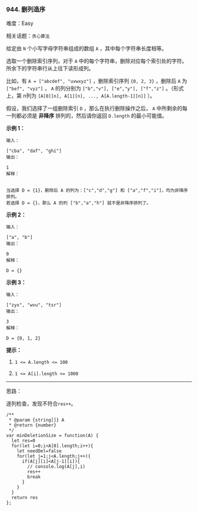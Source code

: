 ### 944. 删列造序

难度：Easy

相关话题：`贪心算法`

给定由 `N` 个小写字母字符串组成的数组  `A` ，其中每个字符串长度相等。



选取一个删除索引序列，对于  `A`  中的每个字符串，删除对应每个索引处的字符。 所余下的字符串行从上往下读形成列。



比如，有 `A = ["abcdef", "uvwxyz"]` ，删除索引序列 `{0, 2, 3}` ，删除后  `A` 为 `["bef", "vyz"]` ，  `A` 的列分别为 `["b","v"], ["e","y"], ["f","z"]` 。（形式上，第 n列为 `[A[0][n], A[1][n], ..., A[A.length-1][n]]` ）。



假设，我们选择了一组删除索引 `D` ，那么在执行删除操作之后， `A`  中所剩余的每一列都必须是 **非降序** 排列的，然后请你返回 `D.length` 的最小可能值。



**示例 1：** 





```
输入：

["cba", "daf", "ghi"]
输出：

1
解释：


当选择 D = {1}，删除后 A 的列为：["c","d","g"] 和 ["a","f","i"]，均为非降序排列。
若选择 D = {}，那么 A 的列 ["b","a","h"] 就不是非降序排列了。

```


**示例 2：** 





```
输入：

["a", "b"]
输出：

0
解释：

D = {}

```


**示例 3：** 





```
输入：

["zyx", "wvu", "tsr"]
输出：

3
解释：

D = {0, 1, 2}

```


**提示：** 




1.  `1 <= A.length <= 100` 

2.  `1 <= A[i].length <= 1000` 






-----

思路：

逐列检查，发现不符合`res++`。


```
/**
 * @param {string[]} A
 * @return {number}
 */
var minDeletionSize = function(A) {
  let res=0
  for(let i=0;i<A[0].length;i++){
    let needDel=false
    for(let j=1;j<A.length;j++){
      if(A[j][i]<A[j-1][i]){
        // console.log(A[j],i)
        res++
        break
      }
    }
  }
  return res
};



```

